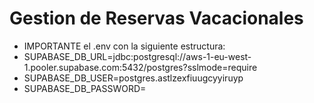 # Gestion de Reservas Vacacionales
- IMPORTANTE el .env con la siguiente estructura:
- SUPABASE_DB_URL=jdbc:postgresql://aws-1-eu-west-1.pooler.supabase.com:5432/postgres?sslmode=require
- SUPABASE_DB_USER=postgres.astlzexfiuugcyyiruyp
- SUPABASE_DB_PASSWORD=
